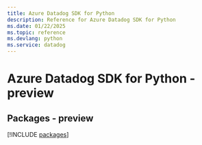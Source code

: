 ```yaml
---
title: Azure Datadog SDK for Python
description: Reference for Azure Datadog SDK for Python
ms.date: 01/22/2025
ms.topic: reference
ms.devlang: python
ms.service: datadog
---
```

# Azure Datadog SDK for Python - preview
## Packages - preview
[!INCLUDE [packages](datadog-index.md)]